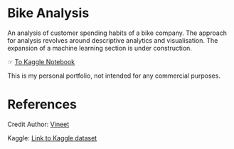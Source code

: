 # Bike Analysis
An analysis of customer spending habits of a bike company. The approach for analysis revolves around descriptive analytics and visualisation. The expansion of a machine learning section is under construction.

☞ [To Kaggle Notebook](https://www.kaggle.com/code/minhdhoang/portfolio-analyse-customer-spending-habit)

This is my personal portfolio, not intended for any commercial purposes.

# References
Credit Author: [Vineet](https://data.world/vineet)

Kaggle: [Link to Kaggle dataset](https://www.kaggle.com/datasets/thedevastator/analyzing-customer-spending-habits-to-improve-sa)
